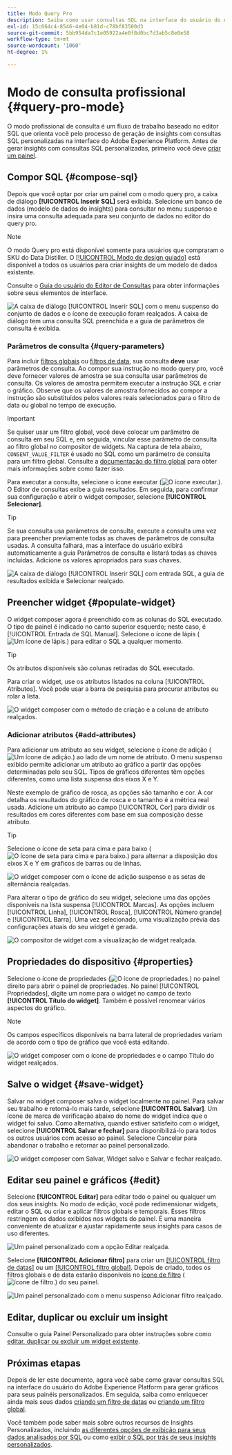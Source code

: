 ```yaml
---
title: Modo Query Pro
description: Saiba como usar consultas SQL na interface do usuário do Adobe Experience Platform para gerar gráficos para seus painéis personalizados.
exl-id: 15c664c4-8546-4e04-b81d-c78bf83500d3
source-git-commit: 5bb954da7c1e05922a4e0f8d0bc7d3ab5c8e0e58
workflow-type: tm+mt
source-wordcount: '1060'
ht-degree: 1%

---
```


# Modo de consulta profissional {#query-pro-mode}

O modo profissional de consulta é um fluxo de trabalho baseado no editor SQL que orienta você pelo processo de geração de insights com consultas SQL personalizadas na interface do Adobe Experience Platform. Antes de gerar insights com consultas SQL personalizadas, primeiro você deve [criar um painel](./overview.md#create-custom-dashboard).

## Compor SQL {#compose-sql}

Depois que você optar por criar um painel com o modo query pro, a caixa de diálogo **[!UICONTROL Inserir SQL]** será exibida. Selecione um banco de dados (modelo de dados do insights) para consultar no menu suspenso e insira uma consulta adequada para seu conjunto de dados no editor do query pro.

>[!NOTE]
>
>O modo Query pro está disponível somente para usuários que compraram o SKU do Data Distiller. O [[!UICONTROL Modo de design guiado]](../../user-defined-dashboards.md) está disponível a todos os usuários para criar insights de um modelo de dados existente.

Consulte o [Guia do usuário do Editor de Consultas](../../../query-service/ui/user-guide.md#query-authoring) para obter informações sobre seus elementos de interface.

![A caixa de diálogo [!UICONTROL Inserir SQL] com o menu suspenso do conjunto de dados e o ícone de execução foram realçados. A caixa de diálogo tem uma consulta SQL preenchida e a guia de parâmetros de consulta é exibida.](../../images/customizable-insights/enter-sql-database-dropdown.png)

### Parâmetros de consulta {#query-parameters}

Para incluir [filtros globais](./filters/global-filter.md) ou [filtros de data](./filters/date-filter.md), sua consulta **deve** usar parâmetros de consulta. Ao compor sua instrução no modo query pro, você deve fornecer valores de amostra se sua consulta usar parâmetros de consulta. Os valores de amostra permitem executar a instrução SQL e criar o gráfico. Observe que os valores de amostra fornecidos ao compor a instrução são substituídos pelos valores reais selecionados para o filtro de data ou global no tempo de execução.



>[!IMPORTANT]
>
>Se quiser usar um filtro global, você deve colocar um parâmetro de consulta em seu SQL e, em seguida, vincular esse parâmetro de consulta ao filtro global no compositor de widgets. Na captura de tela abaixo, `CONSENT_VALUE_FILTER` é usado no SQL como um parâmetro de consulta para um filtro global. Consulte a [documentação do filtro global](./filters/global-filter.md#enable-global-filter) para obter mais informações sobre como fazer isso.

Para executar a consulta, selecione o ícone executar (![O ícone executar.](../../images/customizable-insights/run-icon.png)). O Editor de consultas exibe a guia resultados. Em seguida, para confirmar sua configuração e abrir o widget composer, selecione **[!UICONTROL Selecionar]**.

>[!TIP]
>
>Se sua consulta usa parâmetros de consulta, execute a consulta uma vez para preencher previamente todas as chaves de parâmetros de consulta usadas. A consulta falhará, mas a interface do usuário exibirá automaticamente a guia Parâmetros de consulta e listará todas as chaves incluídas. Adicione os valores apropriados para suas chaves.

![A caixa de diálogo [!UICONTROL Inserir SQL] com entrada SQL, a guia de resultados exibida e Selecionar realçado.](../../images/customizable-insights/enter-sql-select.png)

## Preencher widget {#populate-widget}

O widget composer agora é preenchido com as colunas do SQL executado. O tipo de painel é indicado no canto superior esquerdo; neste caso, é [!UICONTROL Entrada de SQL Manual]. Selecione o ícone de lápis (![Um ícone de lápis.](../../images/customizable-insights/edit-icon.png)) para editar o SQL a qualquer momento.

>[!TIP]
>
>Os atributos disponíveis são colunas retiradas do SQL executado.

Para criar o widget, use os atributos listados na coluna [!UICONTROL Atributos]. Você pode usar a barra de pesquisa para procurar atributos ou rolar a lista.

![O widget composer com o método de criação e a coluna de atributo realçados.](../../images/customizable-insights/creation-method-and-attribute-column.png)

### Adicionar atributos {#add-attributes}

Para adicionar um atributo ao seu widget, selecione o ícone de adição (![Um ícone de adição.](../../images/customizable-insights/add-icon.png)) ao lado de um nome de atributo. O menu suspenso exibido permite adicionar um atributo ao gráfico a partir das opções determinadas pelo seu SQL. Tipos de gráficos diferentes têm opções diferentes, como uma lista suspensa dos eixos X e Y.

Neste exemplo de gráfico de rosca, as opções são tamanho e cor. A cor detalha os resultados do gráfico de rosca e o tamanho é a métrica real usada. Adicione um atributo ao campo [!UICONTROL Cor] para dividir os resultados em cores diferentes com base em sua composição desse atributo.

>[!TIP]
>
>Selecione o ícone de seta para cima e para baixo (![O ícone de seta para cima e para baixo.](../../images/customizable-insights/switch-axis-icon.png)) para alternar a disposição dos eixos X e Y em gráficos de barras ou de linhas.

![O widget composer com o ícone de adição suspenso e as setas de alternância realçadas.](../../images/customizable-insights/add-icon-and-switch-arrows.png)

Para alterar o tipo de gráfico do seu widget, selecione uma das opções disponíveis na lista suspensa [!UICONTROL Marcas]. As opções incluem [!UICONTROL Linha], [!UICONTROL Rosca], [!UICONTROL Número grande] e [!UICONTROL Barra]. Uma vez selecionado, uma visualização prévia das configurações atuais do seu widget é gerada.

![O compositor de widget com a visualização de widget realçada.](../../images/customizable-insights/widget-preview.png)

## Propriedades do dispositivo {#properties}

Selecione o ícone de propriedades (![O ícone de propriedades.](../../images/customizable-insights/properties-icon.png)) no painel direito para abrir o painel de propriedades. No painel [!UICONTROL Propriedades], digite um nome para o widget no campo de texto **[!UICONTROL Título do widget]**. Também é possível renomear vários aspectos do gráfico.

>[!NOTE]
>
>Os campos específicos disponíveis na barra lateral de propriedades variam de acordo com o tipo de gráfico que você está editando.

![O widget composer com o ícone de propriedades e o campo Título do widget realçados.](../../images/customizable-insights/widget-properties-title-text.png)

## Salve o widget {#save-widget}

Salvar no widget composer salva o widget localmente no painel. Para salvar seu trabalho e retomá-lo mais tarde, selecione **[!UICONTROL Salvar]**. Um ícone de marca de verificação abaixo do nome do widget indica que o widget foi salvo. Como alternativa, quando estiver satisfeito com o widget, selecione **[!UICONTROL Salvar e fechar]** para disponibilizá-lo para todos os outros usuários com acesso ao painel. Selecione Cancelar para abandonar o trabalho e retornar ao painel personalizado.

![O widget composer com Salvar, Widget salvo e Salvar e fechar realçado.](../../images/customizable-insights/insight-saved.png)

## Editar seu painel e gráficos {#edit}

Selecione **[!UICONTROL Editar]** para editar todo o painel ou qualquer um dos seus insights. No modo de edição, você pode redimensionar widgets, editar o SQL ou criar e aplicar filtros globais e temporais. Esses filtros restringem os dados exibidos nos widgets do painel. É uma maneira conveniente de atualizar e ajustar rapidamente seus insights para casos de uso diferentes.

![Um painel personalizado com a opção Editar realçada.](../../images/customizable-insights/edit-dashboard.png)

Selecione **[!UICONTROL Adicionar filtro]** para criar um [[!UICONTROL filtro de datas]](#create-date-filter) ou um [[!UICONTROL filtro global]](#create-global-filter). Depois de criado, todos os filtros globais e de data estarão disponíveis no [ícone de filtro](#select-global-filter) (![ícone de filtro.](../../images/customizable-insights/filter.png)) do seu painel.

![Um painel personalizado com o menu suspenso Adicionar filtro realçado.](../../images/customizable-insights/add-filter.png)

## Editar, duplicar ou excluir um insight

Consulte o guia Painel Personalizado para obter instruções sobre como [editar, duplicar ou excluir um widget existente](../../user-defined-dashboards.md#duplicate).

## Próximas etapas

Depois de ler este documento, agora você sabe como gravar consultas SQL na interface do usuário do Adobe Experience Platform para gerar gráficos para seus painéis personalizados. Em seguida, saiba como enriquecer ainda mais seus dados [criando um filtro de datas](./filters/date-filter.md) ou [criando um filtro global](./filters/global-filter.md).

Você também pode saber mais sobre outros recursos de Insights Personalizados, incluindo [as diferentes opções de exibição para seus dados analisados por SQL](./view-more.md) ou como [exibir o SQL por trás de seus insights personalizados](./view-sql.md).

